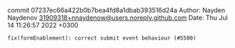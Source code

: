 commit 07237ec66a422b0b7bea4fd8a1dbab393516d24a
Author: Nayden Naydenov <31909318+nnaydenow@users.noreply.github.com>
Date:   Thu Jul 14 11:26:57 2022 +0300

    fix(formEnablement): correct submit event behaviour (#5500)
